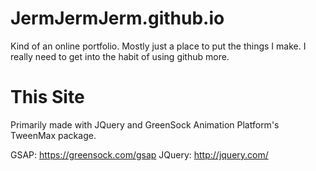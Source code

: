 # JermJermJerm.github.io
Kind of an online portfolio.
Mostly just a place to put the things I make.
I really need to get into the habit of using github more.

# This Site

Primarily made with JQuery and GreenSock Animation Platform's TweenMax package.


GSAP: https://greensock.com/gsap
JQuery: http://jquery.com/